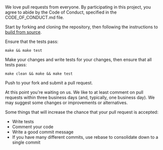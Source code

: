 We love pull requests from everyone.  By participating in this project, you agree to abide by the Code of Conduct, specified in the CODE_OF_CONDUCT.md file.

Start by forking and cloning the repository, then following the instructions to [build from source](http://crazyivan.readthedocs.io/en/latest/quickstart.html).

Ensure that the tests pass:

`make && make test`

Make your changes and write tests for your changes, then ensure that all tests pass:

`make clean && make && make test`

Push to your fork and submit a pull request.

At this point you're waiting on us. We like to at least comment on pull requests within three business days (and, typically, one business day). We may suggest some changes or improvements or alternatives.

Some things that will increase the chance that your pull request is accepted:

* Write tests
* Comment your code
* Write a good commit message
* If you have many different commits, use rebase to consolidate down to a single commit
